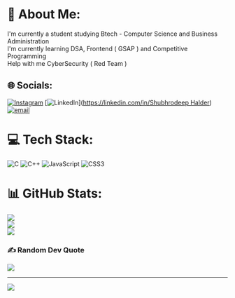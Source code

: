 # 💫 About Me:
I'm currently a student studying Btech - Computer Science and Business Administration<br>I'm currently learning DSA, Frontend ( GSAP ) and Competitive Programming<br>Help with me CyberSecurity ( Red Team )


## 🌐 Socials:
[![Instagram](https://img.shields.io/badge/Instagram-%23E4405F.svg?logo=Instagram&logoColor=white)](https://instagram.com/@4sleepyz) [![LinkedIn](https://img.shields.io/badge/LinkedIn-%230077B5.svg?logo=linkedin&logoColor=white)]([https://linkedin.com/in/Shubhrodeep Halder](https://www.linkedin.com/in/shubhrodeep-halder-a4543a30a/)) [![email](https://img.shields.io/badge/Email-D14836?logo=gmail&logoColor=white)](mailto:shubhrodeephalder2807@gmail.com) 

# 💻 Tech Stack:
![C](https://img.shields.io/badge/c-%2300599C.svg?style=flat&logo=c&logoColor=white) ![C++](https://img.shields.io/badge/c++-%2300599C.svg?style=flat&logo=c%2B%2B&logoColor=white) ![JavaScript](https://img.shields.io/badge/javascript-%23323330.svg?style=flat&logo=javascript&logoColor=%23F7DF1E) ![CSS3](https://img.shields.io/badge/css3-%231572B6.svg?style=flat&logo=css3&logoColor=white)
# 📊 GitHub Stats:
![](https://github-readme-stats.vercel.app/api?username=CodeWithShu&theme=tokyonight&hide_border=false&include_all_commits=false&count_private=true)<br/>
![](https://nirzak-streak-stats.vercel.app/?user=CodeWithShu&theme=tokyonight&hide_border=false)<br/>
![](https://github-readme-stats.vercel.app/api/top-langs/?username=CodeWithShu&theme=tokyonight&hide_border=false&include_all_commits=false&count_private=true&layout=compact)

### ✍️ Random Dev Quote
![](https://quotes-github-readme.vercel.app/api?type=horizontal&theme=radical)

---
[![](https://visitcount.itsvg.in/api?id=CodeWithShu&icon=0&color=0)](https://visitcount.itsvg.in)

<!-- Proudly created with GPRM ( https://gprm.itsvg.in ) -->
